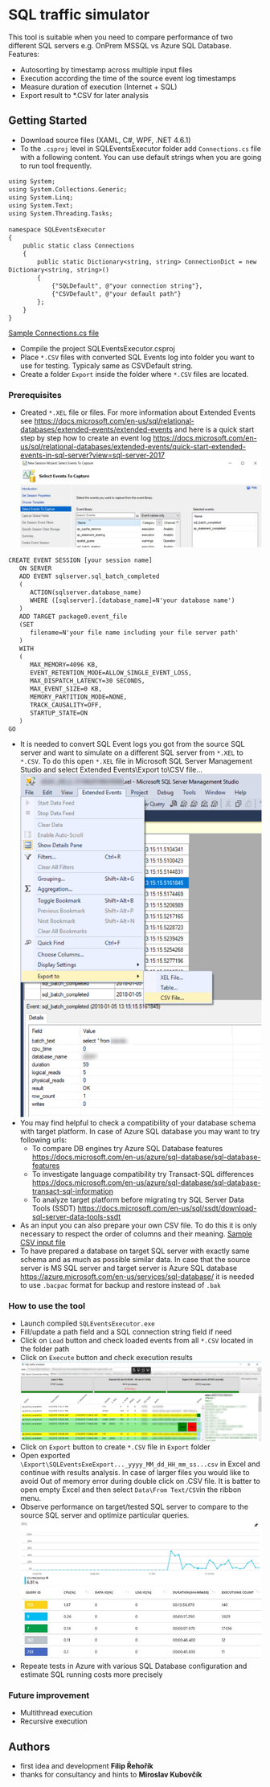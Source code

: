 # SQL traffic simulator

This tool is suitable when you need to compare performance of two different SQL servers e.g. OnPrem MSSQL vs Azure SQL Database.
Features:
- Autosorting by timestamp across multiple input files
- Execution according the time of the source event log timestamps
- Measure duration of execution (Internet + SQL)
- Export result to *.CSV for later analysis

## Getting Started

- Download source files (XAML, C#, WPF, .NET 4.6.1)
- To the ```.csproj``` level in SQLEventsExecutor folder add ```Connections.cs``` file with a following content. You can use default strings when you are going to run tool frequently.

```
using System;
using System.Collections.Generic;
using System.Linq;
using System.Text;
using System.Threading.Tasks;

namespace SQLEventsExecutor
{
    public static class Connections
    {
        public static Dictionary<string, string> ConnectionDict = new Dictionary<string, string>()
        {
            {"SQLDefault", @"your connection string"},
            {"CSVDefault", @"your default path"}
        };
    }
}
```
[Sample Connections.cs file](doc/ConnectionsSample.cs)
- Compile the project SQLEventsExecutor.csproj
- Place ```*.CSV``` files with converted SQL Events log into folder you want to use for testing. Typicaly same as CSVDefault string.
- Create a folder ```Export``` inside the folder where ```*.CSV``` files are located.

### Prerequisites
- Created ```*.XEL``` file or files. For more information about Extended Events see https://docs.microsoft.com/en-us/sql/relational-databases/extended-events/extended-events and here is a quick start step by step how to create an event log https://docs.microsoft.com/en-us/sql/relational-databases/extended-events/quick-start-extended-events-in-sql-server?view=sql-server-2017
![Select only relevant events](doc/CaptureEvents.JPG)
```
CREATE EVENT SESSION [your session name] 
   ON SERVER 
   ADD EVENT sqlserver.sql_batch_completed
   (
      ACTION(sqlserver.database_name) 
      WHERE ([sqlserver].[database_name]=N'your database name')
   )
   ADD TARGET package0.event_file
   (SET 
      filename=N'your file name including your file server path'
   ) 
   WITH 
   (
      MAX_MEMORY=4096 KB,
      EVENT_RETENTION_MODE=ALLOW_SINGLE_EVENT_LOSS,
      MAX_DISPATCH_LATENCY=30 SECONDS,
      MAX_EVENT_SIZE=0 KB,
      MEMORY_PARTITION_MODE=NONE,
      TRACK_CAUSALITY=OFF,
      STARTUP_STATE=ON
   )
GO
```
- It is needed to convert SQL Event logs you got from the source SQL server and want to simulate on a different SQL server from ```*.XEL``` to ```*.CSV```. To do this open ```*.XEL``` file in Microsoft SQL Server Management Studio and select Extended Events\Export to\CSV file... 
![Export to .CSV](doc/xel2csv.png)
- You may find helpful to check a compatibility of your database schema with target platform. In case of Azure SQL database you may want to try following urls:
    - To compare DB engines try Azure SQL Database features https://docs.microsoft.com/en-us/azure/sql-database/sql-database-features
    - To investigate language compatibility try Transact-SQL differences https://docs.microsoft.com/en-us/azure/sql-database/sql-database-transact-sql-information
    - To analyze target platform before migrating try SQL Server Data Tools (SSDT) https://docs.microsoft.com/en-us/sql/ssdt/download-sql-server-data-tools-ssdt
- As an input you can also prepare your own CSV file. To do this it is only necessary to respect the order of columns and their meaning. [Sample CSV input file](doc/InputEventLogSample.csv)
- To have prepared a database on target SQL server with exactly same schema and as much as possible similar data. In case that the source server is MS SQL server and target server is Azure SQL database https://azure.microsoft.com/en-us/services/sql-database/ it is needed to use ```.bacpac``` format for backup and restore instead of ```.bak```

### How to use the tool
- Launch compiled ```SQLEventsExecutor.exe```
- Fill/update a path field and a SQL connection string field if need
- Click on ```Load``` button and check loaded events from all ```*.CSV``` located in the folder path
- Click on ```Execute``` button and check execution results
![Execution results](doc/dOK.png)
- Click on ```Export``` button to create ```*.CSV``` file in ```Export``` folder
- Open exported ```\Export\SQLEventsExeExport..._yyyy_MM_dd_HH_mm_ss...csv``` in Excel and continue with results analysis. In case of larger files you would like to avoid Out of memory error during double click on .CSV file. It is batter to open empty Excel and then select  ```Data\From Text/CSV```in the ribbon menu.
- Observe performance on target/tested SQL server to compare to the source SQL server and optimize particular queries.
![DTU during performance testing](doc/DTU.JPG)
![Query performance insight](doc/Top5Q.JPG)
- Repeate tests in Azure with various SQL Database configuration and estimate SQL running costs more precisely

### Future improvement
- Multithread execution
- Recursive execution


## Authors

* first idea and development **Filip Řehořík**
* thanks for consultancy and hints to **Miroslav Kubovčík**

